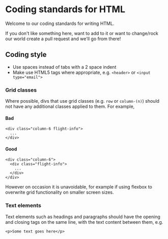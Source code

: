 # Coding standards for HTML

Welcome to our coding standards for writing HTML.

If you don't like something here, want to add to it or want to change/rock our world create a pull request and we'll go from there!

## Coding style

* Use spaces instead of tabs with a 2 space indent
* Make use HTML5 tags where appropriate, e.g. `<header>` or `<input type="email">`

### Grid classes

Where possible, divs that use grid classes (e.g. `row` or `column-(n)`) should not have any additional classes applied to them. For example,

#### Bad

```
<div class="column-6 flight-info">
  ...
</div>
```

#### Good

```
<div class="column-6">
  <div class="flight-info">
    ...
  </div>
</div>
```

However on occasion it is unavoidable, for example if using flexbox to overwrite grid functionality on smaller screen sizes.

### Text elements

Text elements such as headings and paragraphs should have the opening and closing tags on the same line, with the text content between them, e.g.

```
<p>Some text goes here</p>
```
